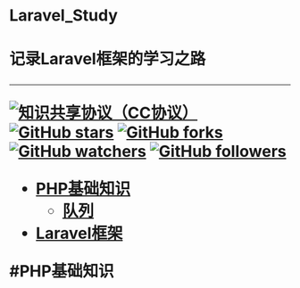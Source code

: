<h1>Laravel_Study<h1>
  
记录Laravel框架的学习之路 

-----------

[![知识共享协议（CC协议）](https://img.shields.io/badge/License-Creative%20Commons-DC3D24.svg)](https://creativecommons.org/licenses/by-nc-sa/4.0/deed.zh)
[![GitHub stars](https://img.shields.io/github/stars/xingshaocheng/architect-awesome.svg?style=flat&label=Star)](https://github.com/Shuukoukou/Laravel_Study/watchers)
[![GitHub forks](https://img.shields.io/github/forks/xingshaocheng/architect-awesome.svg?style=flat&label=Fork)](https://github.com/xingshaocheng/architect-awesome/fork)
[![GitHub watchers](https://img.shields.io/github/watchers/xingshaocheng/architect-awesome.svg?style=flat&label=Watch)](https://github.com/xingshaocheng/architect-awesome/watchers)
[![GitHub followers](https://img.shields.io/github/followers/xingshaocheng.svg?label=%E5%85%B3%E6%B3%A8)](https://github.com/xingshaocheng)


* [PHP基础知识](https://https://github.com/Shuukoukou/Laravel_Study/edit/master/README.md#PHP基础知识)
	* [队列](https://github.com/xingshaocheng/architect-awesome/blob/master/README.md#队列)
* [Laravel框架](https://github.com/xingshaocheng/architect-awesome/blob/master/README.md#数据结构)


#PHP基础知识

